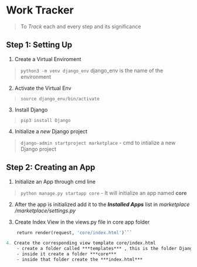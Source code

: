 # Work Tracker
>To *Track* each and every step and its significance


## Step 1: Setting Up

1. Create a Virtual Enviroment
>`python3 -m venv django_env` django_env is the name of the environment

2. Activate the Virtual Env
>`source django_env/bin/activate`

3. Install Django
>`pip3 install Django`

4. Initialize a *new* Django project
>`django-admin startproject marketplace` - cmd to intialize a new Django project

## Step 2: Creating an App

1. Initialize an App through cmd line
>`python manage.py startapp core` - It will initialize an app named **core**

2. After the app is initialized add it to the ***Installed Apps*** list in *marketplace /marketplace/settings.py*

3. Create Index View in the views.py file in core app folder
```def index(request):
    return render(request, 'core/index.html')```

4. Create the corresponding view template core/index.html
    - create a folder called ***templates*** , this is the folder Django looks for to render templates
    - inside it create a folder ***core***
    - inside that folder create the ***index.html*** 
